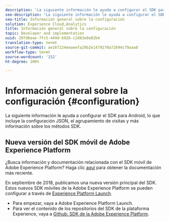 ```yaml
---
description: 'La siguiente información le ayuda a configurar el SDK para Android, lo que incluye la configuración JSON, el agrupamiento de visitas y los métodos SDK '
seo-description: 'La siguiente información le ayuda a configurar el SDK para Android, lo que incluye la configuración JSON, el agrupamiento de visitas y los métodos SDK '
seo-title: Información general sobre la configuración
solution: Experience Cloud,Analytics
title: Información general sobre la configuración
topic: Developer and implementation
uuid: 207d6eae-7fc5-449d-b92b-c2d83e8e82b4
translation-type: tm+mt
source-git-commit: ae16f224eeaeefa29b2e1479270a72694c79aaa0
workflow-type: tm+mt
source-wordcount: '152'
ht-degree: 100%

---
```



# Información general sobre la configuración {#configuration}

La siguiente información le ayuda a configurar el SDK para Android, lo que incluye la configuración JSON, el agrupamiento de visitas y más información sobre los métodos SDK.

## Nueva versión del SDK móvil de Adobe Experience Platform

¿Busca información y documentación relacionada con el SDK móvil de Adobe Experience Platform? Haga clic [aquí](https://aep-sdks.gitbook.io/docs/) para obtener la documentación más reciente.

En septiembre de 2018, publicamos una nueva versión principal del SDK. Estos nuevos SDK móviles de la Adobe Experience Platform se pueden configurar a través de [Experience Platform Launch](https://www.adobe.com/es/experience-platform/launch.html).

* Para empezar, vaya a Adobe Experience Platform Launch.
* Para ver el contenido de los repositorios del SDK de la plataforma Experience, vaya a [Github: SDK de la Adobe Experience Platform](https://github.com/Adobe-Marketing-Cloud/acp-sdks).


